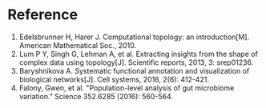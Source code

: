 # Reference

1. Edelsbrunner H, Harer J. Computational topology: an introduction[M]. American Mathematical Soc., 2010.
2. Lum P Y, Singh G, Lehman A, et al. Extracting insights from the shape of complex data using topology[J]. Scientific reports, 2013, 3: srep01236.
3. Baryshnikova A. Systematic functional annotation and visualization of biological networks[J]. Cell systems, 2016, 2(6): 412-421.
4. Falony, Gwen, et al. "Population-level analysis of gut microbiome variation." Science 352.6285 (2016): 560-564.
